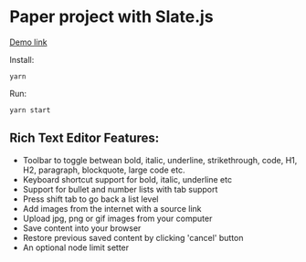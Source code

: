 # Paper project with Slate.js

[Demo link](https://tamalanwar.github.io/paper-editor)

Install:

`yarn`

Run:

`yarn start`

## Rich Text Editor Features:

- Toolbar to toggle betwean bold, italic, underline, strikethrough, code, H1, H2, paragraph, blockquote, large code etc.
- Keyboard shortcut support for bold, italic, underline etc
- Support for bullet and number lists with tab support
- Press shift tab to go back a list level
- Add images from the internet with a source link
- Upload jpg, png or gif images from your computer
- Save content into your browser
- Restore previous saved content by clicking 'cancel' button
- An optional node limit setter
